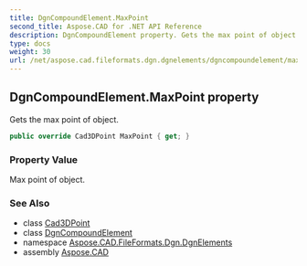 ```yaml
---
title: DgnCompoundElement.MaxPoint
second_title: Aspose.CAD for .NET API Reference
description: DgnCompoundElement property. Gets the max point of object
type: docs
weight: 30
url: /net/aspose.cad.fileformats.dgn.dgnelements/dgncompoundelement/maxpoint/
---
```

## DgnCompoundElement.MaxPoint property

Gets the max point of object.

```csharp
public override Cad3DPoint MaxPoint { get; }
```

### Property Value

Max point of object.

### See Also

* class [Cad3DPoint](../../../aspose.cad.fileformats.cad.cadobjects/cad3dpoint/)
* class [DgnCompoundElement](../)
* namespace [Aspose.CAD.FileFormats.Dgn.DgnElements](../../dgncompoundelement/)
* assembly [Aspose.CAD](../../../)


